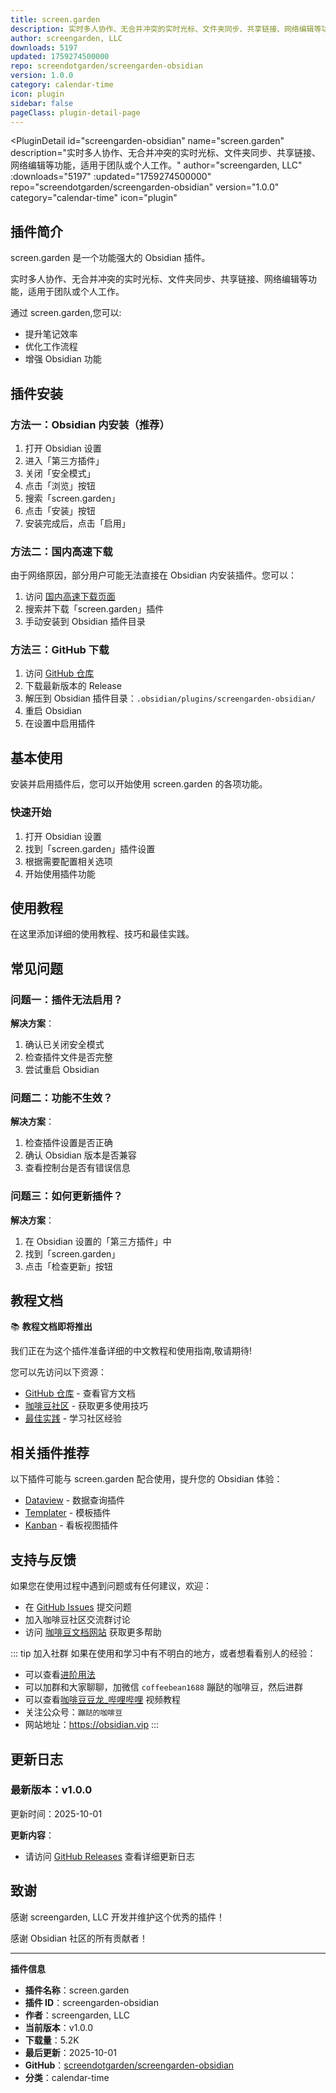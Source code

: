 ```yaml
---
title: screen.garden
description: 实时多人协作、无合并冲突的实时光标、文件夹同步、共享链接、网络编辑等功能，适用于团队或个人工作。
author: screengarden, LLC
downloads: 5197
updated: 1759274500000
repo: screendotgarden/screengarden-obsidian
version: 1.0.0
category: calendar-time
icon: plugin
sidebar: false
pageClass: plugin-detail-page
---
```


<PluginDetail
  id="screengarden-obsidian"
  name="screen.garden"
  description="实时多人协作、无合并冲突的实时光标、文件夹同步、共享链接、网络编辑等功能，适用于团队或个人工作。"
  author="screengarden, LLC"
  :downloads="5197"
  :updated="1759274500000"
  repo="screendotgarden/screengarden-obsidian"
  version="1.0.0"
  category="calendar-time"
  icon="plugin"
>

<!-- AUTO_GENERATED_START -->
## 插件简介

screen.garden 是一个功能强大的 Obsidian 插件。

实时多人协作、无合并冲突的实时光标、文件夹同步、共享链接、网络编辑等功能，适用于团队或个人工作。

通过 screen.garden,您可以:

- 提升笔记效率
- 优化工作流程
- 增强 Obsidian 功能

<!-- AUTO_GENERATED_END -->

<!-- AUTO_GENERATED_START -->
## 插件安装

### 方法一：Obsidian 内安装（推荐）

1. 打开 Obsidian 设置
2. 进入「第三方插件」
3. 关闭「安全模式」
4. 点击「浏览」按钮
5. 搜索「screen.garden」
6. 点击「安装」按钮
7. 安装完成后，点击「启用」

### 方法二：国内高速下载

由于网络原因，部分用户可能无法直接在 Obsidian 内安装插件。您可以：

1. 访问 [国内高速下载页面](/zh/documentation/obsidian-plugins-download.html)
2. 搜索并下载「screen.garden」插件
3. 手动安装到 Obsidian 插件目录

### 方法三：GitHub 下载

1. 访问 [GitHub 仓库](https://github.com/screendotgarden/screengarden-obsidian)
2. 下载最新版本的 Release
3. 解压到 Obsidian 插件目录：`.obsidian/plugins/screengarden-obsidian/`
4. 重启 Obsidian
5. 在设置中启用插件

## 基本使用

安装并启用插件后，您可以开始使用 screen.garden 的各项功能。

### 快速开始

1. 打开 Obsidian 设置
2. 找到「screen.garden」插件设置
3. 根据需要配置相关选项
4. 开始使用插件功能

<!-- AUTO_GENERATED_END -->

<!-- CUSTOM_CONTENT_START:tutorial -->
## 使用教程

在这里添加详细的使用教程、技巧和最佳实践。

<!-- CUSTOM_CONTENT_END:tutorial -->

<!-- SHARED_CONTENT_START -->
## 常见问题

### 问题一：插件无法启用？

**解决方案**：
1. 确认已关闭安全模式
2. 检查插件文件是否完整
3. 尝试重启 Obsidian

### 问题二：功能不生效？

**解决方案**：
1. 检查插件设置是否正确
2. 确认 Obsidian 版本是否兼容
3. 查看控制台是否有错误信息

### 问题三：如何更新插件？

**解决方案**：
1. 在 Obsidian 设置的「第三方插件」中
2. 找到「screen.garden」
3. 点击「检查更新」按钮

## 教程文档

📚 **教程文档即将推出**

我们正在为这个插件准备详细的中文教程和使用指南,敬请期待!

您可以先访问以下资源：
- [GitHub 仓库](https://github.com/screendotgarden/screengarden-obsidian) - 查看官方文档
- [咖啡豆社区](/zh/bases/) - 获取更多使用技巧
- [最佳实践](/zh/best-practices/) - 学习社区经验

## 相关插件推荐

以下插件可能与 screen.garden 配合使用，提升您的 Obsidian 体验：

- [Dataview](/zh/plugins/dataview.html) - 数据查询插件
- [Templater](/zh/plugins/templater-obsidian.html) - 模板插件
- [Kanban](/zh/plugins/obsidian-kanban.html) - 看板视图插件

## 支持与反馈

如果您在使用过程中遇到问题或有任何建议，欢迎：

- 在 [GitHub Issues](https://github.com/screendotgarden/screengarden-obsidian/issues) 提交问题
- 加入咖啡豆社区交流群讨论
- 访问 [咖啡豆文档网站](https://obsidian.vip) 获取更多帮助

::: tip 加入社群
如果在使用和学习中有不明白的地方，或者想看看别人的经验：
- 可以查看[进阶用法](/zh/advanced)
- 可以加群和大家聊聊，加微信 `coffeebean1688` 蹦跶的咖啡豆，然后进群
- 可以查看[咖啡豆豆龙_哔哩哔哩](https://space.bilibili.com/618777356) 视频教程
- 关注公众号：`蹦跶的咖啡豆`
- 网站地址：https://obsidian.vip
:::
<!-- SHARED_CONTENT_END -->

<!-- AUTO_GENERATED_START -->
## 更新日志

### 最新版本：v1.0.0

更新时间：2025-10-01

**更新内容**：
- 请访问 [GitHub Releases](https://github.com/screendotgarden/screengarden-obsidian/releases) 查看详细更新日志

## 致谢

感谢 screengarden, LLC 开发并维护这个优秀的插件！

感谢 Obsidian 社区的所有贡献者！

---

**插件信息**
- **插件名称**：screen.garden
- **插件 ID**：screengarden-obsidian
- **作者**：screengarden, LLC
- **当前版本**：v1.0.0
- **下载量**：5.2K
- **最后更新**：2025-10-01
- **GitHub**：[screendotgarden/screengarden-obsidian](https://github.com/screendotgarden/screengarden-obsidian)
- **分类**：calendar-time
<!-- AUTO_GENERATED_END -->

</PluginDetail>

